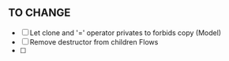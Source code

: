 ## TO CHANGE
- [ ] Let clone and '=' operator privates to forbids copy (Model)
- [ ] Remove destructor from children Flows
- [ ] 